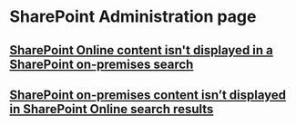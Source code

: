 ﻿# SharePoint Administration page

## [SharePoint Online content isn't displayed in a SharePoint on-premises search](./sharepoint-online-content-is-not-displayed-in-a-sharepoint-on-premises-search.md)

## [SharePoint on-premises content isn’t displayed in SharePoint Online search results](./sharepoint-on-premises-content-is-not-displayed-in-sharepoint-online-search-results.md)


